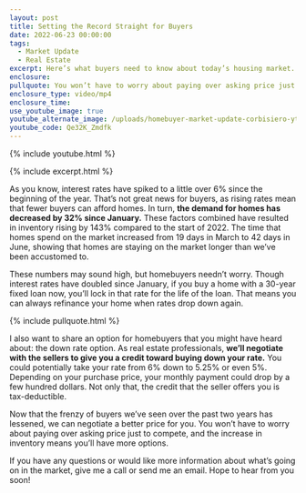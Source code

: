 ```yaml
---
layout: post
title: Setting the Record Straight for Buyers
date: 2022-06-23 00:00:00
tags:
  - Market Update
  - Real Estate
excerpt: Here’s what buyers need to know about today’s housing market.
enclosure:
pullquote: You won’t have to worry about paying over asking price just to compete.
enclosure_type: video/mp4
enclosure_time:
use_youtube_image: true
youtube_alternate_image: /uploads/homebuyer-market-update-corbisiero-yt.jpg
youtube_code: Qe32K_Zmdfk
---
```

{% include youtube.html %}

{% include excerpt.html %}

As you know, interest rates have spiked to a little over 6% since the beginning of the year. That’s not great news for buyers, as rising rates mean that fewer buyers can afford homes. In turn, **the demand for homes has decreased by 32% since January.** These factors combined have resulted in inventory rising by 143% compared to the start of 2022. The time that homes spend on the market increased from 19 days in March to 42 days in June, showing that homes are staying on the market longer than we’ve been accustomed to.&nbsp;

These numbers may sound high, but homebuyers needn’t worry. Though interest rates have doubled since January, if you buy a home with a 30-year fixed loan now, you’ll lock in that rate for the life of the loan. That means you can always refinance your home when rates drop down again.

{% include pullquote.html %}

I also want to share an option for homebuyers that you might have heard about: the down rate option. As real estate professionals, **we’ll negotiate with the sellers to give you a credit toward buying down your rate.** You could potentially take your rate from 6% down to 5.25% or even 5%. Depending on your purchase price, your monthly payment could drop by a few hundred dollars. Not only that, the credit that the seller offers you is tax-deductible.

Now that the frenzy of buyers we’ve seen over the past two years has lessened, we can negotiate a better price for you. You won’t have to worry about paying over asking price just to compete, and the increase in inventory means you’ll have more options.&nbsp;

If you have any questions or would like more information about what’s going on in the market, give me a call or send me an email. Hope to hear from you soon\!
